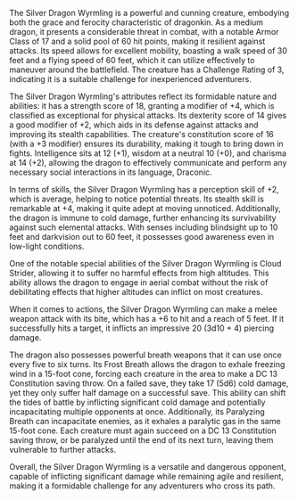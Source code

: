 The Silver Dragon Wyrmling is a powerful and cunning creature, embodying both the grace and ferocity characteristic of dragonkin. As a medium dragon, it presents a considerable threat in combat, with a notable Armor Class of 17 and a solid pool of 60 hit points, making it resilient against attacks. Its speed allows for excellent mobility, boasting a walk speed of 30 feet and a flying speed of 60 feet, which it can utilize effectively to maneuver around the battlefield. The creature has a Challenge Rating of 3, indicating it is a suitable challenge for inexperienced adventurers. 

The Silver Dragon Wyrmling's attributes reflect its formidable nature and abilities: it has a strength score of 18, granting a modifier of +4, which is classified as exceptional for physical attacks. Its dexterity score of 14 gives a good modifier of +2, which aids in its defense against attacks and improving its stealth capabilities. The creature's constitution score of 16 (with a +3 modifier) ensures its durability, making it tough to bring down in fights. Intelligence sits at 12 (+1), wisdom at a neutral 10 (+0), and charisma at 14 (+2), allowing the dragon to effectively communicate and perform any necessary social interactions in its language, Draconic. 

In terms of skills, the Silver Dragon Wyrmling has a perception skill of +2, which is average, helping to notice potential threats. Its stealth skill is remarkable at +4, making it quite adept at moving unnoticed. Additionally, the dragon is immune to cold damage, further enhancing its survivability against such elemental attacks. With senses including blindsight up to 10 feet and darkvision out to 60 feet, it possesses good awareness even in low-light conditions. 

One of the notable special abilities of the Silver Dragon Wyrmling is Cloud Strider, allowing it to suffer no harmful effects from high altitudes. This ability allows the dragon to engage in aerial combat without the risk of debilitating effects that higher altitudes can inflict on most creatures.

When it comes to actions, the Silver Dragon Wyrmling can make a melee weapon attack with its bite, which has a +6 to hit and a reach of 5 feet. If it successfully hits a target, it inflicts an impressive 20 (3d10 + 4) piercing damage. 

The dragon also possesses powerful breath weapons that it can use once every five to six turns. Its Frost Breath allows the dragon to exhale freezing wind in a 15-foot cone, forcing each creature in the area to make a DC 13 Constitution saving throw. On a failed save, they take 17 (5d6) cold damage, yet they only suffer half damage on a successful save. This ability can shift the tides of battle by inflicting significant cold damage and potentially incapacitating multiple opponents at once. Additionally, its Paralyzing Breath can incapacitate enemies, as it exhales a paralytic gas in the same 15-foot cone. Each creature must again succeed on a DC 13 Constitution saving throw, or be paralyzed until the end of its next turn, leaving them vulnerable to further attacks. 

Overall, the Silver Dragon Wyrmling is a versatile and dangerous opponent, capable of inflicting significant damage while remaining agile and resilient, making it a formidable challenge for any adventurers who cross its path.